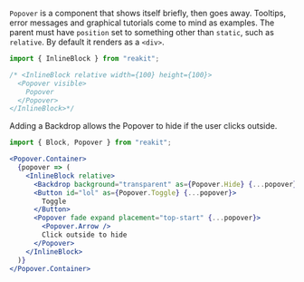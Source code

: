 `Popover` is a component that shows itself briefly, then goes away. Tooltips, error messages and graphical tutorials come to mind as examples. The parent must have `position` set to something other than `static`, such as `relative`. By default it renders as a `<div>`.

```jsx
import { InlineBlock } from "reakit";

/* <InlineBlock relative width={100} height={100}>
  <Popover visible>
    Popover
  </Popover>
</InlineBlock>*/
```

Adding a Backdrop allows the Popover to hide if the user clicks outside.

```jsx
import { Block, Popover } from "reakit";

<Popover.Container>
  {popover => (
    <InlineBlock relative>
      <Backdrop background="transparent" as={Popover.Hide} {...popover} />
      <Button id="lol" as={Popover.Toggle} {...popover}>
        Toggle
      </Button>
      <Popover fade expand placement="top-start" {...popover}>
        <Popover.Arrow />
        Click outside to hide
      </Popover>
    </InlineBlock>
  )}
</Popover.Container>
```
